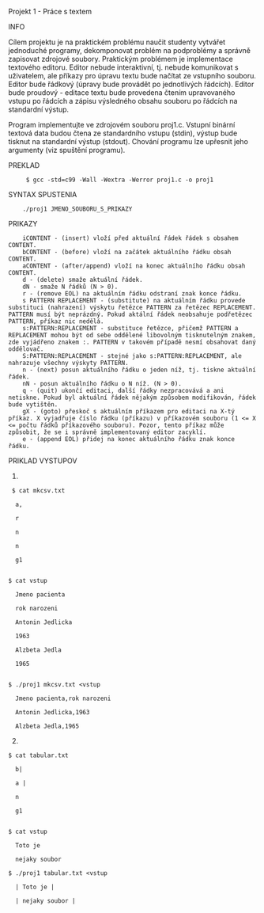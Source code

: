 Projekt 1 - Práce s textem

INFO

Cílem projektu je na praktickém problému naučit studenty vytvářet jednoduché programy, dekomponovat problém na podproblémy a                  správně zapisovat zdrojové soubory. Praktickým problémem je implementace textového editoru. Editor nebude interaktivní, tj. nebude komunikovat s uživatelem, ale příkazy pro úpravu textu bude načítat ze vstupního souboru. Editor bude řádkový (úpravy bude provádět po jednotlivých řádcích). Editor bude proudový - editace textu bude provedena čtením upravovaného vstupu po řádcích a zápisu výsledného obsahu souboru po řádcích na standardní výstup.

  Program implementujte ve zdrojovém souboru proj1.c. Vstupní binární textová data budou čtena ze standardního vstupu (stdin), výstup bude tisknut na standardní výstup (stdout). Chování programu lze upřesnit jeho argumenty (viz spuštění programu).
  
  PREKLAD
  
         $ gcc -std=c99 -Wall -Wextra -Werror proj1.c -o proj1
  
  SYNTAX SPUSTENIA
  
        ./proj1 JMENO_SOUBORU_S_PRIKAZY
  
  PRIKAZY 
  
        iCONTENT - (insert) vloží před aktuální řádek řádek s obsahem CONTENT.
        bCONTENT - (before) vloží na začátek aktuálního řádku obsah CONTENT.
        aCONTENT - (after/append) vloží na konec aktuálního řádku obsah CONTENT.
        d - (delete) smaže aktuální řádek.
        dN - smaže N řádků (N > 0).
        r - (remove EOL) na aktuálním řádku odstraní znak konce řádku.
        s PATTERN REPLACEMENT - (substitute) na aktuálním řádku provede substituci (nahrazení) výskytu řetězce PATTERN za řetězec REPLACEMENT. PATTERN musí být neprázdný. Pokud aktální řádek neobsahuje podřetězec PATTERN, příkaz nic nedělá.
        s:PATTERN:REPLACEMENT - substituce řetězce, přičemž PATTERN a REPLACEMENT mohou být od sebe oddělené libovolným tisknutelným znakem, zde vyjádřeno znakem :. PATTERN v takovém případě nesmí obsahovat daný oddělovač.
        S:PATTERN:REPLACEMENT - stejné jako s:PATTERN:REPLACEMENT, ale nahrazuje všechny výskyty PATTERN.
        n - (next) posun aktuálního řádku o jeden níž, tj. tiskne aktuální řádek.
        nN - posun aktuálního řádku o N níž. (N > 0).
        q - (quit) ukončí editaci, další řádky nezpracovává a ani netiskne. Pokud byl aktuální řádek nějakým způsobem modifikován, řádek bude vytištěn.
        gX - (goto) přeskoč s aktuálním příkazem pro editaci na X-tý příkaz. X vyjadřuje číslo řádku (příkazu) v příkazovém souboru (1 <= X <= počtu řádků příkazového souboru). Pozor, tento příkaz může způsobit, že se i správně implementovaný editor zacyklí.
        e - (append EOL) přidej na konec aktuálního řádku znak konce řádku.

PRIKLAD VYSTUPOV

   1)
     $ cat mkcsv.txt

      a,

      r

      n

      n

      g1
 
 
    $ cat vstup

      Jmeno pacienta

      rok narozeni

      Antonin Jedlicka

      1963

      Alzbeta Jedla

      1965

 
    $ ./proj1 mkcsv.txt <vstup

      Jmeno pacienta,rok narozeni

      Antonin Jedlicka,1963

      Alzbeta Jedla,1965

  2)

    $ cat tabular.txt

      b| 

      a |

      n

      g1

 
    $ cat vstup

      Toto je

      nejaky soubor
 
    $ ./proj1 tabular.txt <vstup

      | Toto je |

      | nejaky soubor |


